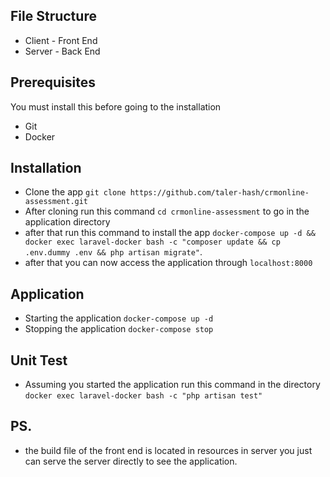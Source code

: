 
## File Structure

 - Client - Front End
 - Server - Back End

 ## Prerequisites
  You must install this before going to the installation

  - Git 
  - Docker

  ## Installation

  - Clone the app `git clone https://github.com/taler-hash/crmonline-assessment.git`
  - After cloning run this command `cd crmonline-assessment` to go in the application directory
  - after that run this command to install the app `docker-compose up -d && docker exec laravel-docker bash -c "composer update && cp .env.dummy .env && php artisan migrate"`.
  - after that you can now access the application through `localhost:8000`

  ## Application
  - Starting the application `docker-compose up -d`
  - Stopping the application `docker-compose stop`

  ## Unit Test
- Assuming you started the application run this command in the directory `docker exec laravel-docker bash -c "php artisan test"`

## PS.
- the build file of the front end is located in resources in server you just can serve the server directly to see the application.
